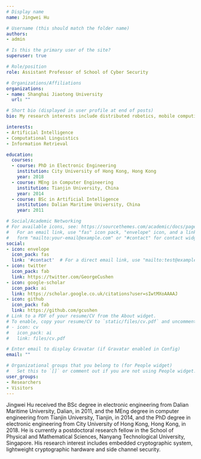 ```yaml
---
# Display name
name: Jingwei Hu

# Username (this should match the folder name)
authors:
- admin

# Is this the primary user of the site?
superuser: true

# Role/position
role: Assistant Professor of School of Cyber Security

# Organizations/Affiliations
organizations:
- name: Shanghai Jiaotong University
  url: ""

# Short bio (displayed in user profile at end of posts)
bio: My research interests include distributed robotics, mobile computing and programmable matter.

interests:
- Artificial Intelligence
- Computational Linguistics
- Information Retrieval

education:
  courses:
  - course: PhD in Electronic Engineering
    institution: City University of Hong Kong, Hong Kong
    year: 2018
  - course: MEng in Computer Engineering
    institution: Tianjin University, China
    year: 2014
  - course: BSc in Artificial Intelligence
    institution: Dalian Maritime University, China
    year: 2011

# Social/Academic Networking
# For available icons, see: https://sourcethemes.com/academic/docs/page-builder/#icons
#   For an email link, use "fas" icon pack, "envelope" icon, and a link in the
#   form "mailto:your-email@example.com" or "#contact" for contact widget.
social:
- icon: envelope
  icon_pack: fas
  link: '#contact'  # For a direct email link, use "mailto:test@example.org".
- icon: twitter
  icon_pack: fab
  link: https://twitter.com/GeorgeCushen
- icon: google-scholar
  icon_pack: ai
  link: https://scholar.google.co.uk/citations?user=sIwtMXoAAAAJ
- icon: github
  icon_pack: fab
  link: https://github.com/gcushen
# Link to a PDF of your resume/CV from the About widget.
# To enable, copy your resume/CV to `static/files/cv.pdf` and uncomment the lines below.
# - icon: cv
#   icon_pack: ai
#   link: files/cv.pdf

# Enter email to display Gravatar (if Gravatar enabled in Config)
email: ""

# Organizational groups that you belong to (for People widget)
#   Set this to `[]` or comment out if you are not using People widget.
user_groups:
- Researchers
- Visitors
---
```


Jingwei Hu received the BSc degree in electronic engineering from Dalian Maritime University, Dalian, in 2011, and the MEng degree in computer engineering from Tianjin University, Tianjin, in 2014, and the PhD degree in electronic engineering from City University of Hong Kong, Hong Kong, in 2018. He is currently a postdoctoral research fellow in the School of Physical and Mathematical Sciences, Nanyang Technological University, Singapore. His research interest includes embedded cryptographic system, lightweight cryptographic hardware and side channel security.

